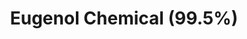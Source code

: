 ---
name: Eugenol Chemical (99.5%)
title: Eugenol Chemical (99.5%)
details:
  - detail:
      key: "Storage"
      value: "Store in tightly closed containers in a cool,dark and dry place."
  - detail:
      key: "Purity by GLC"
      value: "99.56 % by GLC"
  - detail:
      key: "Phenol"
      value: "Complies with I.P."
  - detail:
      key: "Optical Rotation"
      value: "-2 deg to 2 deg"
  - detail:
      key: "Refractive Index"
      value: "1.5100 to 1.5500"
  - detail:
      key: "Identification"
      value: "Complies with I.P."
  - detail:
      key: "Description"
      value: "Obtaining by fractional distillation of clove leaf oil"
  - detail:
      key: "Source"
      value: "Clove leaf oil"
  - detail:
      key: "Molecular weight"
      value: "164.20 g/mol"
  - detail:
      key: "Chemical formula"
      value: "C10H12O2"
  - detail:
      key: "EC No"
      value: "202-589-1"
  - detail:
      key: "FEMA No"
      value: "2467"
  - detail:
      key: "CAS No"
      value: "97-53-0"
  - detail:
      key: "Boiling Point"
      value: "254 deg C"
  - detail:
      key: "Density"
      value: "1.06 g/cm3"
  - detail:
      key: "Packaging Size"
      value: "5,25,200 Kg"
  - detail:
      key: "Packaging Type"
      value: "Can,Barrel"
  - detail:
      key: "Physical State"
      value: "Liquid"
  - detail:
      key: "Brand"
      value: "Natural Aroma"
showOnHome: false
thumbnail: https://5.imimg.com/data5/SELLER/Default/2021/12/KH/AI/EW/3823480/eugenol-chemical-99-5--500x500.png
productImages:
  - https://ucarecdn.com/8213c725-21d0-4ac0-ad5e-c1975c20032b/
category: aroma chemicals
---